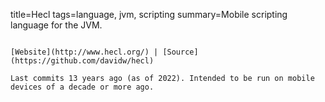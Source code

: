 title=Hecl
tags=language, jvm, scripting
summary=Mobile scripting language for the JVM.
~~~~~~

[Website](http://www.hecl.org/) | [Source](https://github.com/davidw/hecl)

Last commits 13 years ago (as of 2022). Intended to be run on mobile devices of a decade or more ago.
